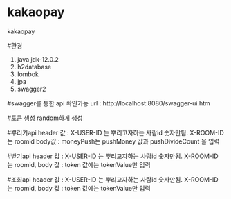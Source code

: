 # kakaopay
kakaopay

#환경
1. java jdk-12.0.2
2. h2database
3. lombok
4. jpa
5. swagger2

#swagger를 통한 api 확인가능
url : http://localhost:8080/swagger-ui.htm

#토큰 생성
random하게 생성

#뿌리기api
header 값 :
X-USER-ID 는 뿌리고자하는 사람id 숫자만됨. 
X-ROOM-ID 는 roomid
body값 : 
moneyPush는 pushMoney 값과 pushDivideCount 을 입력

#받기api
header 값 : 
X-USER-ID 는 뿌리고자하는 사람id 숫자만됨. X-ROOM-ID 는 roomid, 
body 값 : 
token 값에는 tokenValue만 입력

#조회api
header 값 : 
X-USER-ID 는 뿌리고자하는 사람id 숫자만됨. X-ROOM-ID 는 roomid, 
body 값 : 
token 값에는 tokenValue만 입력

